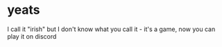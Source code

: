 # yeats
I call it "irish" but I don't know what you call it - it's a game, now you can play it on discord
